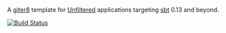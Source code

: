 A [giter8][g8] template for [Unfiltered][unfiltered] applications targeting [sbt][sbt] 0.13 and beyond.

[![Build Status](https://travis-ci.com/unfiltered/unfiltered.g8.svg?branch=master)](https://travis-ci.com/unfiltered/unfiltered.g8)

[g8]: https://github.com/foundweekends/giter8#readme
[unfiltered]: https://unfiltered.ws
[sbt]: https://www.scala-sbt.org/

